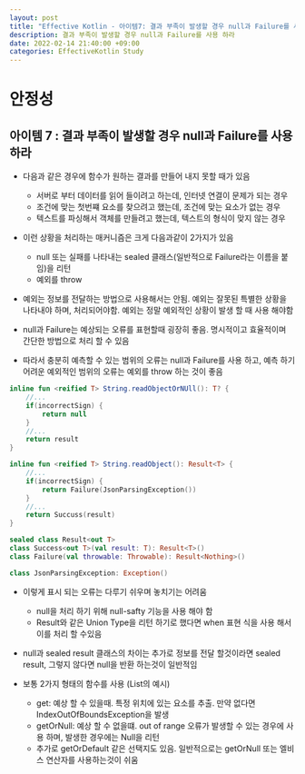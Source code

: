 ```yaml
---
layout: post
title: "Effective Kotlin - 아이템7: 결과 부족이 발생할 경우 null과 Failure를 사용 하라"
description: 결과 부족이 발생할 경우 null과 Failure를 사용 하라
date: 2022-02-14 21:40:00 +09:00
categories: EffectiveKotlin Study
---
```



# 안정성

## 아이템 7 : 결과 부족이 발생할 경우 null과 Failure를 사용 하라
- 다음과 같은 경우에 함수가 원하는 결과를 만들어 내지 못할 때가 있음
    * 서버로 부터 데이터를 읽어 들이려고 하는데, 인터넷 연결이 문제가 되는 경우
    * 조건에 맞는 첫번쨰 요소를 찾으려고 했는데, 조건에 맞는 요소가 없는 경우
    * 텍스트를 파싱해서 객체를 만들려고 했는데, 텍스트의 형식이 맞지 않는 경우

- 이런 상황을 처리하는 매커니즘은 크게 다음과같이 2가지가 있음
    * null 또는 실패를 나타내는 sealed 클래스(일반적으로 Failure라는 이름을 붙임)을 리턴
    * 예외를 throw

- 예외는 정보를 전달하는 방법으로 사용해서는 안됨. 예외는 잘못된 특별한 상황을 나타내야 하며, 처리되어야함. 예외는 정말 예외적인 상황이 발생 할 때 사용 해야함
- null과 Failure는 예상되는 오류를 표현할때 굉장히 좋음. 명시적이고 효율적이며 간단한 방법으로 처리 할 수 있음
- 따라서 충분히 예측할 수 있는 범위의 오류는 null과 Failure를 사용 하고, 예측 하기 어려운 예외적인 범위의 오류는 예외를 throw 하는 것이 좋음

```kotlin
inline fun <reified T> String.readObjectOrNUll(): T? {
    //...
    if(incorrectSign) {
        return null
    }
    //...
    return result
}

inline fun <reified T> String.readObject(): Result<T> {
    //...
    if(incorrectSign) {
        return Failure(JsonParsingException())
    }
    //...
    return Succuss(result)
}

sealed class Result<out T>
class Success<out T>(val result: T): Result<T>()
class Failure(val throwable: Throwable): Result<Nothing>()

class JsonParsingException: Exception()
```

- 이렇게 표시 되는 오류는 다루기 쉬우며 놓치기는 어려움
    * null을 처리 하기 위해 null-safty 기능을 사용 해야 함
    * Result와 같은 Union Type을 리턴 하기로 했다면 when 표현 식을 사용 해서 이를 처리 할 수있음

- null과 sealed result 클래스의 차이는 추가로 정보를 전달 할것이라면 sealed result, 그렇지 않다면 null을 반환 하는것이 일반적임
- 보통 2가지 형태의 함수를 사용 (List의 예시)
    * get: 예상 할 수 있을때. 특정 위치에 있는 요소를 추출. 만약 없다면 IndexOutOfBoundsException을 발생
    * getOrNull: 예상 할 수 없을떄. out of range 오류가 발생할 수 있는 경우에 사용 하며, 발생한 경우에는 Null을 리턴
    * 추가로 getOrDefault 같은 선택지도 있음. 일반적으로는 getOrNull 또는 엘비스 연산자를 사용하는것이 쉬움
